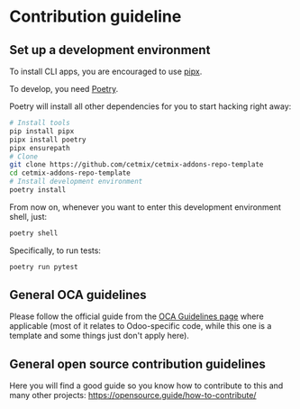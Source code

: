 # Contribution guideline

## Set up a development environment

To install CLI apps, you are encouraged to use
[pipx](https://pipxproject.github.io/pipx/).

To develop, you need [Poetry](https://python-poetry.org/).

Poetry will install all other dependencies for you to start hacking right away:

```bash
# Install tools
pip install pipx
pipx install poetry
pipx ensurepath
# Clone
git clone https://github.com/cetmix/cetmix-addons-repo-template
cd cetmix-addons-repo-template
# Install development environment
poetry install
```

From now on, whenever you want to enter this development environment shell, just:

```bash
poetry shell
```

Specifically, to run tests:

```bash
poetry run pytest
```

## General OCA guidelines

Please follow the official guide from the
[OCA Guidelines page](https://odoo-community.org/page/contributing) where applicable
(most of it relates to Odoo-specific code, while this one is a template and some things
just don't apply here).

## General open source contribution guidelines

Here you will find a good guide so you know how to contribute to this and many other
projects: https://opensource.guide/how-to-contribute/
